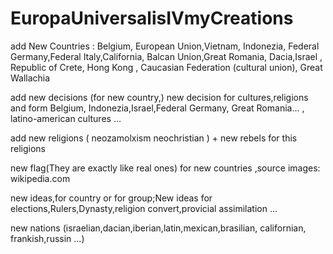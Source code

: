 # EuropaUniversalisIVmyCreations

add New Countries : Belgium, European Union,Vietnam, Indonezia, Federal Germany,Federal Italy,California,
                    Balcan Union,Great Romania, Dacia,Israel , Republic of Crete, Hong Kong , 
					Caucasian Federation (cultural union), Great Wallachia

add new decisions (for new country,)
       new decision for cultures,religions and form Belgium, Indonezia,Israel,Federal Germany,
	                   Great Romania... , latino-american cultures ...

add new religions ( neozamolxism neochristian ) + new rebels for this religions

new flag(They are exactly like real ones) for new countries ,source images: wikipedia.com

new ideas,for country or for group;New ideas for elections,Rulers,Dynasty,religion convert,provicial assimilation ...

new nations (israelian,dacian,iberian,latin,mexican,brasilian, californian, frankish,russin ...)